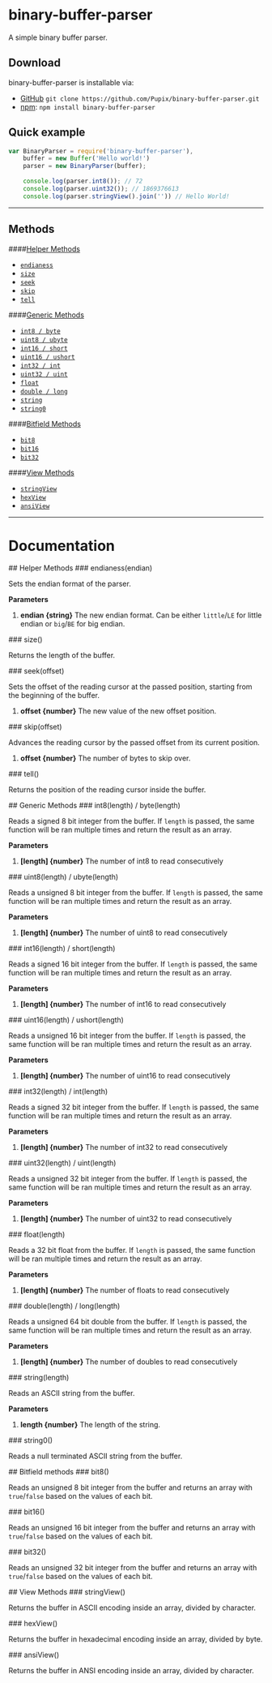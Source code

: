 # binary-buffer-parser
A simple binary buffer parser.

## Download
binary-buffer-parser is installable via:

- [GitHub](https://github.com/Pupix/binary-buffer-parser) `git clone https://github.com/Pupix/binary-buffer-parser.git`
- [npm](https://www.npmjs.com/): `npm install binary-buffer-parser`

## Quick example

```js
var BinaryParser = require('binary-buffer-parser'),
    buffer = new Buffer('Hello world!')
    parser = new BinaryParser(buffer);
        
    console.log(parser.int8()); // 72
    console.log(parser.uint32()); // 1869376613
    console.log(parser.stringView().join('')) // Hello World!
```

---

## Methods

####[Helper Methods](#/helper-methods)
* [`endianess`](#/endianess)
* [`size`](#/size)
* [`seek`](#/seek)
* [`skip`](#/skip)
* [`tell`](#/tell)

####[Generic Methods](#/generic-methods)
* [`int8 / byte`](#/int8)
* [`uint8 / ubyte`](#/uint8)
* [`int16 / short`](#/int16)
* [`uint16 / ushort`](#/uint16)
* [`int32 / int`](#/int32)
* [`uint32 / uint`](#/uint32)
* [`float`](#/float)
* [`double / long`](#/double)
* [`string`](#/string)
* [`string0`](#/string0)

####[Bitfield Methods](#/bitfield-methods)
* [`bit8`](#/bit8)
* [`bit16`](#/bit16)
* [`bit32`](#/bit32)

####[View Methods](#/view-methods)
* [`stringView`](#/stringView)
* [`hexView`](#/hexView)
* [`ansiView`](#/ansiView)

---

# Documentation

<a name="/helper-methods" />
## Helper Methods

<a name="/endianess" />
### endianess(endian)

Sets the endian format of the parser.

**Parameters**

1. **endian {string}** The new endian format. Can be either `little`/`LE` for little endian or `big`/`BE` for big endian.

<a name="/size" />
### size()

Returns the length of the buffer.

<a name="/seek" />
### seek(offset)

Sets the offset of the reading cursor at the passed position, starting from the beginning of the buffer.

1. **offset {number}** The new value of the new offset position.

<a name="/skip" />
### skip(offset)

Advances the reading cursor by the passed offset from its current position.

1. **offset {number}** The number of bytes to skip over.

<a name="/tell" />
### tell()

Returns the position of the reading cursor inside the buffer.

<a name="/generic-methods" />
## Generic Methods

<a name="/int8" />
### int8(length) / byte(length)

Reads a signed 8 bit integer from the buffer. If `length` is passed, the same function
will be ran multiple times and return the result as an array. 

**Parameters**

1. **[length] {number}** The number of int8 to read consecutively

<a name="/uint8" />
### uint8(length) / ubyte(length)

Reads a unsigned 8 bit integer from the buffer. If `length` is passed, the same function
will be ran multiple times and return the result as an array. 

**Parameters**

1. **[length] {number}** The number of uint8 to read consecutively

<a name="/int16" />
### int16(length) / short(length)

Reads a signed 16 bit integer from the buffer. If `length` is passed, the same function
will be ran multiple times and return the result as an array. 

**Parameters**

1. **[length] {number}** The number of int16 to read consecutively

<a name="/uint16" />
### uint16(length) / ushort(length)

Reads a unsigned 16 bit integer from the buffer. If `length` is passed, the same function
will be ran multiple times and return the result as an array. 

**Parameters**

1. **[length] {number}** The number of uint16 to read consecutively

<a name="/int32" />
### int32(length) / int(length)

Reads a signed 32 bit integer from the buffer. If `length` is passed, the same function
will be ran multiple times and return the result as an array. 

**Parameters**

1. **[length] {number}** The number of int32 to read consecutively

<a name="/uint32" />
### uint32(length) / uint(length)

Reads a unsigned 32 bit integer from the buffer. If `length` is passed, the same function
will be ran multiple times and return the result as an array. 

**Parameters**

1. **[length] {number}** The number of uint32 to read consecutively

<a name="/float" />
### float(length)

Reads a 32 bit float from the buffer. If `length` is passed, the same function
will be ran multiple times and return the result as an array. 

**Parameters**

1. **[length] {number}** The number of floats to read consecutively

<a name="/double" />
### double(length) / long(length)

Reads a unsigned 64 bit double from the buffer. If `length` is passed, the same function
will be ran multiple times and return the result as an array. 

**Parameters**

1. **[length] {number}** The number of doubles to read consecutively

<a name="/string" />
### string(length)

Reads an ASCII string from the buffer. 

**Parameters**

1. **length {number}** The length of the string.

<a name="/string0" />
### string0()

Reads a null terminated ASCII string from the buffer.

<a name="/bitfield-methods" />
## Bitfield methods

<a name="/bit8" />
### bit8()

Reads an unsigned 8 bit integer from the buffer and returns an array with `true`/`false`
based on the values of each bit.

<a name="/bit16" />
### bit16()

Reads an unsigned 16 bit integer from the buffer and returns an array with `true`/`false`
based on the values of each bit.

<a name="/bit32" />
### bit32()

Reads an unsigned 32 bit integer from the buffer and returns an array with `true`/`false`
based on the values of each bit.

<a name="/view-methods" />
## View Methods

<a name="/stringView" />
### stringView()

Returns the buffer in ASCII encoding inside an array, divided by character.

<a name="/hexView" />
### hexView()

Returns the buffer in hexadecimal encoding inside an array, divided by byte.

<a name="/ansiView" />
### ansiView()

Returns the buffer in ANSI encoding inside an array, divided by character.
